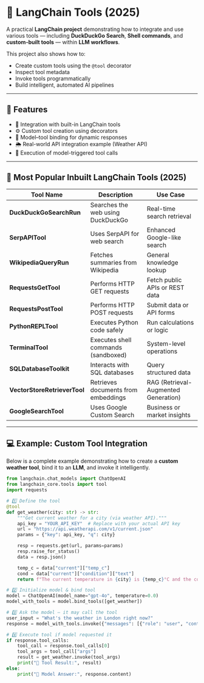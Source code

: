 # 🧠 LangChain Tools (2025)

A practical **LangChain project** demonstrating how to integrate and use various tools — including **DuckDuckGo Search**, **Shell commands**, and **custom-built tools** — within **LLM workflows**.  

This project also shows how to:
- Create custom tools using the `@tool` decorator  
- Inspect tool metadata  
- Invoke tools programmatically  
- Build intelligent, automated AI pipelines  

---

## 🚀 Features
- 🧩 Integration with built-in LangChain tools  
- ⚙️ Custom tool creation using decorators  
- 🤖 Model–tool binding for dynamic responses  
- 🌦️ Real-world API integration example (Weather API)  
- 🔁 Execution of model-triggered tool calls  

---

## 🧩 Most Popular Inbuilt LangChain Tools (2025)

| Tool Name | Description | Use Case |
|------------|-------------|----------|
| **DuckDuckGoSearchRun** | Searches the web using DuckDuckGo | Real-time search retrieval |
| **SerpAPITool** | Uses SerpAPI for web search | Enhanced Google-like search |
| **WikipediaQueryRun** | Fetches summaries from Wikipedia | General knowledge lookup |
| **RequestsGetTool** | Performs HTTP GET requests | Fetch public APIs or REST data |
| **RequestsPostTool** | Performs HTTP POST requests | Submit data or API forms |
| **PythonREPLTool** | Executes Python code safely | Run calculations or logic |
| **TerminalTool** | Executes shell commands (sandboxed) | System-level operations |
| **SQLDatabaseToolkit** | Interacts with SQL databases | Query structured data |
| **VectorStoreRetrieverTool** | Retrieves documents from embeddings | RAG (Retrieval-Augmented Generation) |
| **GoogleSearchTool** | Uses Google Custom Search | Business or market insights |

---

## 💻 Example: Custom Tool Integration

Below is a complete example demonstrating how to create a **custom weather tool**, bind it to an **LLM**, and invoke it intelligently.

```python
from langchain.chat_models import ChatOpenAI
from langchain_core.tools import tool
import requests

# 1️⃣ Define the tool
@tool
def get_weather(city: str) -> str:
    """Get current weather for a city (via weather API)."""
    api_key = "YOUR_API_KEY"  # Replace with your actual API key
    url = "https://api.weatherapi.com/v1/current.json"
    params = {"key": api_key, "q": city}

    resp = requests.get(url, params=params)
    resp.raise_for_status()
    data = resp.json()

    temp_c = data["current"]["temp_c"]
    cond = data["current"]["condition"]["text"]
    return f"The current temperature in {city} is {temp_c}°C and the condition is {cond}."

# 2️⃣ Initialize model & bind tool
model = ChatOpenAI(model_name="gpt-4o", temperature=0.0)
model_with_tools = model.bind_tools([get_weather])

# 3️⃣ Ask the model — it may call the tool
user_input = "What's the weather in London right now?"
response = model_with_tools.invoke({"messages": [{"role": "user", "content": user_input}]})

# 4️⃣ Execute tool if model requested it
if response.tool_calls:
    tool_call = response.tool_calls[0]
    tool_args = tool_call["args"]
    result = get_weather.invoke(tool_args)
    print("🔧 Tool Result:", result)
else:
    print("💬 Model Answer:", response.content)
